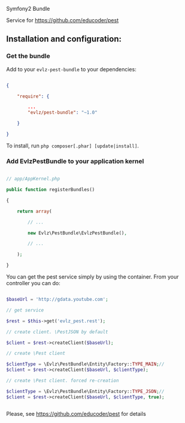 Symfony2 Bundle

Service for https://github.com/educoder/pest

## Installation and configuration:

### Get the bundle

Add to your `evlz-pest-bundle` to your dependencies:

``` json

{

    "require": {

        ...
        "evlz/pest-bundle": "~1.0"

    }

}

```

To install, run `php composer[.phar] [update|install]`.

### Add EvlzPestBundle to your application kernel

```php

// app/AppKernel.php

public function registerBundles()

{

    return array(

        // ...

        new Evlz\PestBundle\EvlzPestBundle(),

        // ...

    );

}

```

You can get the pest service simply by using the container. From your controller you can do:

```php

$baseUrl = 'http://gdata.youtube.com';

// get service

$rest = $this->get('evlz_pest.rest');

// create client. \PestJSON by default

$client = $rest->createClient($baseUrl);

// create \Pest client

$clientType = \Evlz\PestBundle\Entity\Factory::TYPE_MAIN;//
$client = $rest->createClient($baseUrl, $clientType);

// create \Pest client. forced re-creation

$clientType = \Evlz\PestBundle\Entity\Factory::TYPE_JSON;//
$client = $rest->createClient($baseUrl, $clientType, true);



```

Please, see https://github.com/educoder/pest for details

